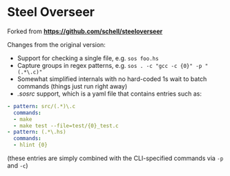 Steel Overseer
==============
Forked from **https://github.com/schell/steeloverseer**

Changes from the original version:

- Support for checking a single file, e.g. `sos foo.hs`
- Capture groups in regex patterns, e.g. `sos . -c "gcc -c {0}" -p "(.*\.c)"`
- Somewhat simplified internals with no hard-coded 1s wait to batch commands (things just run right away)
- *.sosrc* support, which is a yaml file that contains entries such as:

```yaml
- pattern: src/(.*)\.c
  commands:
  - make
  - make test --file=test/{0}_test.c
- pattern: (.*\.hs)
  commands:
  - hlint {0}
```
(these entries are simply combined with the CLI-specified commands via `-p` and `-c`)
